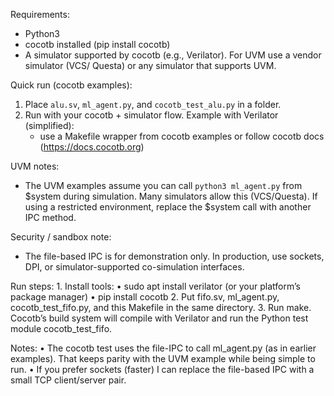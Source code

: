 Requirements:
- Python3
- cocotb installed (pip install cocotb)
- A simulator supported by cocotb (e.g., Verilator). For UVM use a vendor simulator (VCS/ Questa) or any simulator that supports UVM.

Quick run (cocotb examples):
1. Place `alu.sv`, `ml_agent.py`, and `cocotb_test_alu.py` in a folder.
2. Run with your cocotb + simulator flow. Example with Verilator (simplified):
   - use a Makefile wrapper from cocotb examples or follow cocotb docs (https://docs.cocotb.org)

UVM notes:
- The UVM examples assume you can call `python3 ml_agent.py` from $system during simulation. Many simulators allow this (VCS/Questa). If using a restricted environment, replace the $system call with another IPC method.

Security / sandbox note:
- The file-based IPC is for demonstration only. In production, use sockets, DPI, or simulator-supported co-simulation interfaces.


Run steps:
	1.	Install tools:
	•	sudo apt install verilator (or your platform’s package manager)
	•	pip install cocotb
	2.	Put fifo.sv, ml_agent.py, cocotb_test_fifo.py, and this Makefile in the same directory.
	3.	Run make. Cocotb’s build system will compile with Verilator and run the Python test module cocotb_test_fifo.

Notes:
	•	The cocotb test uses the file-IPC to call ml_agent.py (as in earlier examples). That keeps parity with the UVM example while being simple to run.
	•	If you prefer sockets (faster) I can replace the file-based IPC with a small TCP client/server pair.
